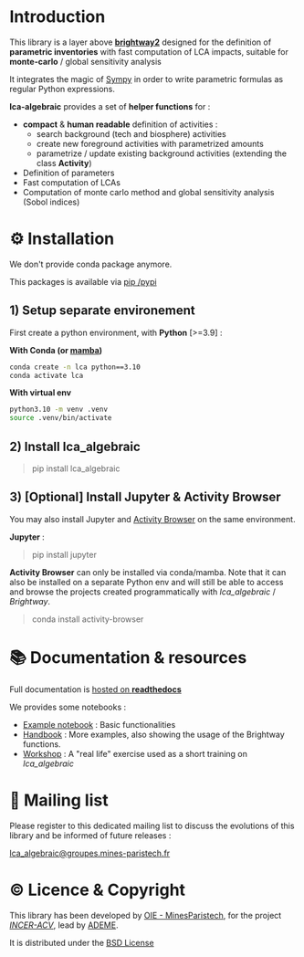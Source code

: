 # Introduction

This library is a layer above [**brightway2**](https://brightway.dev/) designed for the definition of **parametric inventories** 
with fast computation of LCA impacts, suitable for **monte-carlo** / global sensitivity analysis 

It integrates the magic of [Sympy](https://www.sympy.org/en/index.html) in order to write parametric formulas as regular Python expressions.

**lca-algebraic** provides a set of **helper functions** for : 
* **compact** & **human readable** definition of activities :  
    * search background (tech and biosphere) activities 
    * create new foreground activities with parametrized amounts
    * parametrize / update existing background activities (extending the class **Activity**)
* Definition of parameters
* Fast computation of LCAs
* Computation of monte carlo method and global sensitivity analysis (Sobol indices) 

# ⚙ Installation

We don't provide conda package anymore.

This packages is available via [pip /pypi](https://pypi.org/project/lca-algebraic/)

## 1) Setup separate environement

First create a python environment, with **Python** [>=3.9] :

**With Conda (or [mamba](https://mamba.readthedocs.io/en/latest/index.html))**

```bash
conda create -n lca python==3.10
conda activate lca
```

**With virtual env**

```bash
python3.10 -m venv .venv
source .venv/bin/activate
```

## 2) Install lca_algebraic

> pip install lca_algebraic 

## 3) [Optional] Install Jupyter & Activity Browser 

You may also install Jupyter and [Activity Browser](https://github.com/LCA-ActivityBrowser/activity-browser) on the same 
environment.

**Jupyter** :
> pip  install jupyter

**Activity Browser** can only be installed via conda/mamba. Note that it can also be installed on a separate Python env and will 
still be able to access and browse the projects created programmatically with *lca_algebraic* / *Brightway*.  
> conda install activity-browser


# 📚 Documentation & resources

Full documentation is [hosted on **readthedocs**](https://lca-algebraic.readthedocs.io/)

We provides some notebooks :
* [Example notebook](./notebooks/example-notebook.ipynb) : Basic functionalities  
* [Handbook](./notebooks/handbook.ipynb) : More examples, also showing the usage of the Brightway functions.
* [Workshop](https://git.sophia.mines-paristech.fr/oie/lca-algebraic-workshop) :
  A "real life" exercise used as a short training on *lca_algebraic*

# 📧 Mailing list

Please register to this dedicated mailing list to discuss the evolutions of this library and be informed of future releases :

[lca_algebraic@groupes.mines-paristech.fr](https://groupes.minesparis.psl.eu/wws/subscribe/lca_algebraic)


# © Licence & Copyright

This library has been developed by [OIE - MinesParistech](http://www.oie.mines-paristech.fr), for the project [*INCER-ACV*](https://librairie.ademe.fr/energies-renouvelables-reseaux-et-stockage/4448-incer-acv.html), 
lead by [ADEME](https://www.ademe.fr/). 

It is distributed under the [BSD License](./LICENSE)
